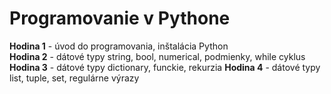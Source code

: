 # Programovanie v Pythone

**Hodina 1** - úvod do programovania, inštalácia Python  
**Hodina 2** - dátové typy string, bool, numerical, podmienky, while cyklus  
**Hodina 3** - dátové typy dictionary, funckie, rekurzia 
**Hodina 4** - dátové typy list, tuple, set, regulárne výrazy 
